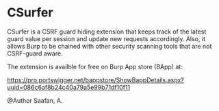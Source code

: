 CSurfer
=======

CSurfer is a CSRF guard hiding extension that keeps track of the latest guard value per session and update new requests accordingly. 
Also, it allows Burp to be chained with other security scanning tools that are not CSRF-guard aware.

The extension is availble for free on Burp App store (BApp) at:

https://pro.portswigger.net/bappstore/ShowBappDetails.aspx?uuid=086c6af8b24c40a79a5e99b71df10f11


@Author Saafan, A. 
